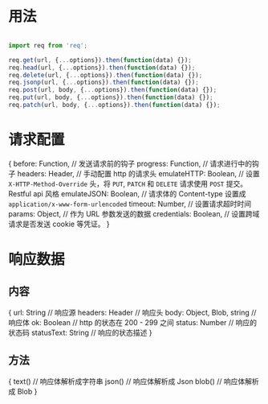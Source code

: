 # 用法

```JavaScript

import req from 'req';

req.get(url, {...options}).then(function(data) {});
req.head(url, {...options}).then(function(data) {});
req.delete(url, {...options}).then(function(data) {});
req.jsonp(url, {...options}).then(function(data) {});
req.post(url, body, {...options}).then(function(data) {});
req.put(url, body, {...options}).then(function(data) {});
req.patch(url, body, {...options}).then(function(data) {});

```


# 请求配置

{
  before: Function, // 发送请求前的钩子
  progress: Function, // 请求进行中的钩子
  headers: Header, // 手动配置 http 的请求头
  emulateHTTP: Boolean, // 设置 `X-HTTP-Method-Override` 头，将 `PUT`, `PATCH` 和 `DELETE` 请求使用 `POST` 提交。 Restful api 风格
  emulateJSON: Boolean, // 请求体的 Content-type 设置成 `application/x-www-form-urlencoded`
  timeout: Number, // 设置请求超时时间
  params: Object, // 作为 URL 参数发送的数据
  credentials: Boolean, // 设置跨域请求是否发送 cookie 等凭证。
}

# 响应数据

## 内容
{
  url: String  // 响应源
  headers: Header // 响应头
  body: Object, Blob, string  // 响应体
  ok: Boolean // http 的状态在 200 - 299 之间
  status: Number // 响应的状态码
  statusText: String // 响应的状态描述
}

## 方法

{
  text() // 响应体解析成字符串
  json() // 响应体解析成 Json
  blob() // 响应体解析成 Blob 
}
